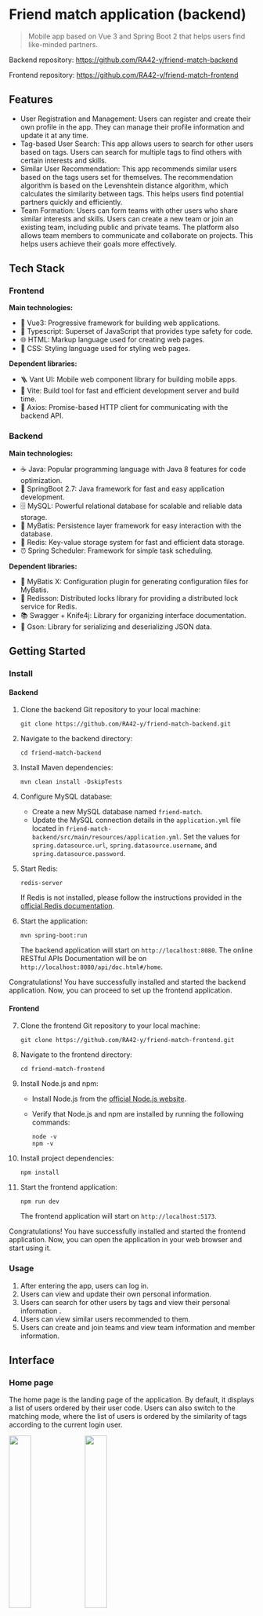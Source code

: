 # Friend match application (backend)

> Mobile app based on Vue 3 and Spring Boot 2 that helps users find like-minded partners.

Backend repository: https://github.com/RA42-y/friend-match-backend

Frontend repository: https://github.com/RA42-y/friend-match-frontend

## Features

- User Registration and Management: Users can register and create their own profile in the app. They can manage their profile information and update it at any time.
- Tag-based User Search: This app allows users to search for other users based on tags. Users can search for multiple tags to find others with certain interests and skills.
- Similar User Recommendation: This app recommends similar users based on the tags users set for themselves. The recommendation algorithm is based on the Levenshtein distance algorithm, which calculates the similarity between tags. This helps users find potential partners quickly and efficiently.
- Team Formation: Users can form teams with other users who share similar interests and skills. Users can create a new team or join an existing team, including public and private teams. The platform also allows team members to communicate and collaborate on projects. This helps users achieve their goals more effectively.

## Tech Stack

### Frontend

**Main technologies:**

- 🌟 Vue3: Progressive framework for building web applications.
- 💼 Typescript: Superset of JavaScript that provides type safety for code.
- 🌐 HTML: Markup language used for creating web pages.
- 🎨 CSS: Styling language used for styling web pages.

**Dependent libraries:**

- 🪜 Vant UI: Mobile web component library for building mobile apps.
- 🚀 Vite: Build tool for fast and efficient development server and build time.
- 🔗 Axios: Promise-based HTTP client for communicating with the backend API.

### Backend

**Main technologies:**

- ☕️ Java: Popular programming language with Java 8 features for code optimization.
- 🍃 SpringBoot 2.7: Java framework for fast and easy application development.
- 🗄️ MySQL: Powerful relational database for scalable and reliable data storage.
- 🏢 MyBatis: Persistence layer framework for easy interaction with the database.
- 🔄 Redis: Key-value storage system for fast and efficient data storage.
- ⏰ Spring Scheduler: Framework for simple task scheduling.

**Dependent libraries:**

- 🧩 MyBatis X: Configuration plugin for generating configuration files for MyBatis.
- 🔐 Redisson: Distributed locks library for providing a distributed lock service for Redis.
- 📚 Swagger + Knife4j: Library for organizing interface documentation.
- 🍬 Gson: Library for serializing and deserializing JSON data.

## Getting Started

### Install

#### Backend

1. Clone the backend Git repository to your local machine:

    ```shell
    git clone https://github.com/RA42-y/friend-match-backend.git
    ```

2. Navigate to the backend directory:

    ```shell
    cd friend-match-backend
    ```

3. Install Maven dependencies:

    ```shell
    mvn clean install -DskipTests
    ```

4. Configure MySQL database:

    - Create a new MySQL database named `friend-match`.
    - Update the MySQL connection details in the `application.yml` file located in `friend-match-backend/src/main/resources/application.yml`. Set the values for `spring.datasource.url`, `spring.datasource.username`, and `spring.datasource.password`.

5. Start Redis:

    ```shell
    redis-server
    ```

    If Redis is not installed, please follow the instructions provided in the [official Redis documentation](https://redis.io/topics/quickstart).

6. Start the application:

    ```shell
    mvn spring-boot:run
    ```

    The backend application will start on `http://localhost:8080`. The online RESTful APIs Documentation will be on `http://localhost:8080/api/doc.html#/home`.

Congratulations! You have successfully installed and started the backend application. Now, you can proceed to set up the frontend application.

#### Frontend

7. Clone the frontend Git repository to your local machine:

    ```shell
    git clone https://github.com/RA42-y/friend-match-frontend.git
    ```

8. Navigate to the frontend directory:

    ```shell
    cd friend-match-frontend
    ```

9. Install Node.js and npm:

    - Install Node.js from the [official Node.js website](https://nodejs.org/en/download/).

    - Verify that Node.js and npm are installed by running the following commands:

        ```shell
        node -v
        npm -v
        ```

10. Install project dependencies:

    ```shell
    npm install
    ```

11. Start the frontend application:

    ```shell
    npm run dev
    ```

    The frontend application will start on `http://localhost:5173`.

Congratulations! You have successfully installed and started the frontend application. Now, you can open the application in your web browser and start using it.

### Usage

1. After entering the app, users can log in.
2. Users can view and update their own personal information.
3. Users can search for other users by tags and view their personal information .
4. Users can view similar users recommended to them.
5. Users can create and join teams and view team information and member information.

## Interface

### Home page

The home page is the landing page of the application. By default, it displays a list of users ordered by their user code. Users can also switch to the matching mode, where the list of users is ordered by the similarity of tags according to the current login user.

<p>
  <img src="assets/home.png" width="30%" />
  <img src="assets/home-matching.png" width="30%" /> 
</p>

### User Search

Users can search for other users based on selected tags. The list of users who have the selected tags will be displayed.

<p float="left">
  <img src="assets/search-tags.png" width="30%" />
  <img src="assets/search-results.png" width="30%" /> 
</p>

### Teams

The Teams page shows a list of public or private teams. Users can create a new team by filling out a form.

<p float="left">
  <img src="assets/team-public.png" width="30%" />
  <img src="assets/team-private.png" width="30%" /> 
  <img src="assets/team-add-form.png" width="30%" />
</p>

### User Info

The User Info page is only accessible to logged-in users. Users can update their personal information by clicking on the corresponding section.

<p float="left">
  <img src="assets/login.png" width="30%" />
  <img src="assets/user.png" width="30%" />
  <img src="assets/user-update-info.png" width="30%" /> 
</p>

## API

Backend RESTful API documentation: [friend-match-backend-api-v1.md](assets/friend-match-backend-api-v1.md)

## License

This project is licensed under the MIT License - see the [LICENSE](LICENSE.md) file for details.
